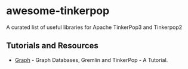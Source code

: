 # awesome-tinkerpop

A curated list of useful libraries for Apache TinkerPop3 and Tinkerpop2

## <A NAME="tutorials-and-resources"></A>Tutorials and Resources

- [Graph](https://github.com/krlawrence/graph) - Graph Databases, Gremlin and TinkerPop - A Tutorial.
